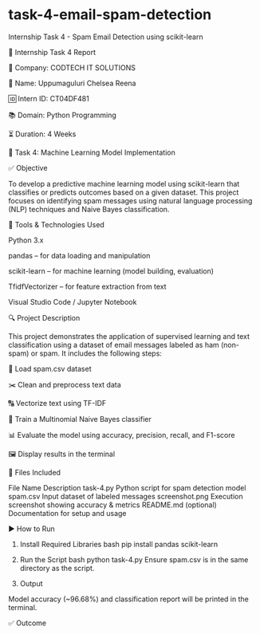 # task-4-email-spam-detection
Internship Task 4 - Spam Email Detection using scikit-learn

📝 Internship Task 4 Report

🏢 Company: CODTECH IT SOLUTIONS

👤 Name: Uppumaguluri Chelsea Reena

🆔 Intern ID: CT04DF481

📚 Domain: Python Programming

⏳ Duration: 4 Weeks

📌 Task 4: Machine Learning Model Implementation

✅ Objective

To develop a predictive machine learning model using scikit-learn that classifies or predicts outcomes based on a given dataset. This project focuses on identifying spam messages using natural language processing (NLP) techniques and Naive Bayes classification.

🧰 Tools & Technologies Used

Python 3.x

pandas – for data loading and manipulation

scikit-learn – for machine learning (model building, evaluation)

TfidfVectorizer – for feature extraction from text

Visual Studio Code / Jupyter Notebook

🔍 Project Description

This project demonstrates the application of supervised learning and text classification using a dataset of email messages labeled as ham (non-spam) or spam. It includes the following steps:

📂 Load spam.csv dataset

✂️ Clean and preprocess text data

🔠 Vectorize text using TF-IDF

🧠 Train a Multinomial Naive Bayes classifier

📊 Evaluate the model using accuracy, precision, recall, and F1-score

🖼️ Display results in the terminal

📁 Files Included

File Name	Description
task-4.py	Python script for spam detection model
spam.csv	Input dataset of labeled messages
screenshot.png	Execution screenshot showing accuracy & metrics
README.md (optional)	Documentation for setup and usage

▶ How to Run

1. Install Required Libraries
bash
pip install pandas scikit-learn

3. Run the Script 
bash
python task-4.py
Ensure spam.csv is in the same directory as the script.

4. Output
   
Model accuracy (~96.68%) and classification report will be printed in the terminal.

✅ Outcome
